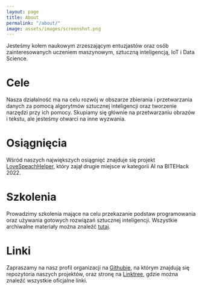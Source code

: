 ```yaml
---
layout: page
title: About
permalink: "/about/"
image: assets/images/screenshot.png
---
```


Jesteśmy kołem naukowym zrzeszającym entuzjastów oraz osób zainteresowanych uczeniem maszynowym, sztuczną inteligencją, IoT i Data Science.

# Cele

Nasza działalność ma na celu rozwój w obszarze zbierania i przetwarzania danych za pomocą algorytmów sztucznej inteligencji oraz tworzenie narzędzi przy ich pomocy. Skupiamy się głównie na przetwarzaniu obrazów i tekstu, ale jesteśmy otwarci na inne wyzwania.

# Osiągnięcia

Wśród naszych największych osiągnięć znajduje się projekt [LoveSpeachHelper](https://github.com/knmlprz/BITEHack), który zajął drugie miejsce w kategorii AI na BITEHack 2022. 

# Szkolenia

Prowadzimy szkolenia mające na celu przekazanie podstaw programowania oraz używania gotowych rozwiązań sztucznej inteligencji.
Wszystkie archiwalne materiały można znaleźć [tutaj](https://github.com/knmlprz/poradniki).

# Linki

Zapraszamy na nasz profil organizacji na [Githubie](https://github.com/knmlprz/), na którym znajdują się repozytoria naszych projektów, oraz stronę na [Linktree](https://linktr.ee/knml.prz), gdzie można znaleźć wszystkie oficjalne linki.
